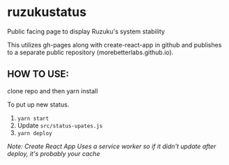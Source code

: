 # ruzukustatus
Public facing page to display Ruzuku's system stability

This utilizes gh-pages along with create-react-app in github and publishes to a separate public repository (morebetterlabs.github.io).

## HOW TO USE:
clone repo and then yarn install

To put up new status.
  1. `yarn start`
  2. Update `src/status-upates.js`
  3. `yarn deploy`

*Note: Create React App Uses a service worker so if it didn't update after deploy, it's probably your cache*